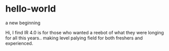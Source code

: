 # hello-world
a new beginning

Hi,
I find IR 4.0 is for those who wanted a reebot of what they were longing for all this years.. making level palying field for both freshers and experienced.
